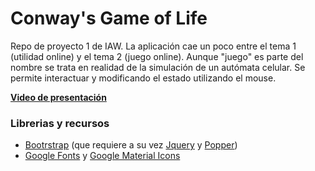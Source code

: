 # Conway's Game of Life

Repo de proyecto 1 de IAW.
La aplicación cae un poco entre el tema 1 (utilidad online) y el tema 2 (juego online).
Aunque "juego" es parte del nombre se trata en realidad de la simulación de un autómata celular.
Se permite interactuar y modificando el estado utilizando el mouse.

[**Video de presentación**](https://youtu.be/qchf63JaA-o)

### Librerias y recursos
 - [Bootrstrap](https://getbootstrap.com/) (que requiere a su vez [Jquery](https://jquery.com/) y [Popper](https://popper.js.org/))
 - [Google Fonts](https://fonts.google.com/) y [Google Material Icons](https://material.io/resources/icons/?style=baseline)
